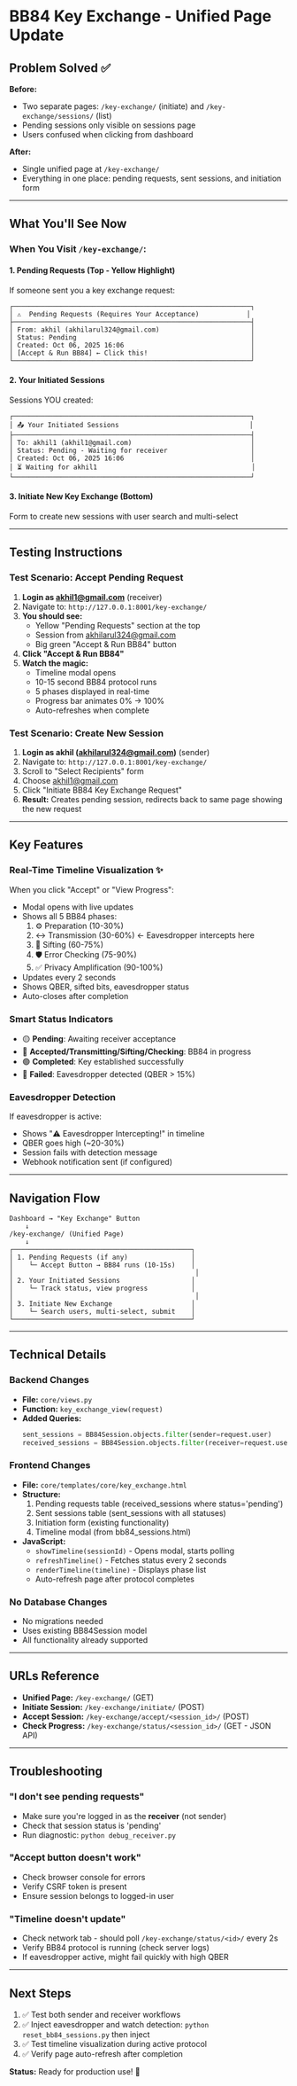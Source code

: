 # BB84 Key Exchange - Unified Page Update

## Problem Solved ✅

**Before:**
- Two separate pages: `/key-exchange/` (initiate) and `/key-exchange/sessions/` (list)
- Pending sessions only visible on sessions page
- Users confused when clicking from dashboard

**After:**
- Single unified page at `/key-exchange/`
- Everything in one place: pending requests, sent sessions, and initiation form

---

## What You'll See Now

### When You Visit `/key-exchange/`:

#### 1. **Pending Requests** (Top - Yellow Highlight)
If someone sent you a key exchange request:
```
┌────────────────────────────────────────────────────────────┐
│ ⚠️  Pending Requests (Requires Your Acceptance)            │
├────────────────────────────────────────────────────────────┤
│ From: akhil (akhilarul324@gmail.com)                       │
│ Status: Pending                                            │
│ Created: Oct 06, 2025 16:06                                │
│ [Accept & Run BB84] ← Click this!                          │
└────────────────────────────────────────────────────────────┘
```

#### 2. **Your Initiated Sessions**
Sessions YOU created:
```
┌────────────────────────────────────────────────────────────┐
│ 📤 Your Initiated Sessions                                 │
├────────────────────────────────────────────────────────────┤
│ To: akhil1 (akhil1@gmail.com)                              │
│ Status: Pending - Waiting for receiver                     │
│ Created: Oct 06, 2025 16:06                                │
│ ⏳ Waiting for akhil1                                       │
└────────────────────────────────────────────────────────────┘
```

#### 3. **Initiate New Key Exchange** (Bottom)
Form to create new sessions with user search and multi-select

---

## Testing Instructions

### Test Scenario: Accept Pending Request

1. **Login as akhil1@gmail.com** (receiver)
2. Navigate to: `http://127.0.0.1:8001/key-exchange/`
3. **You should see:**
   - Yellow "Pending Requests" section at the top
   - Session from akhilarul324@gmail.com
   - Big green "Accept & Run BB84" button
4. **Click "Accept & Run BB84"**
5. **Watch the magic:**
   - Timeline modal opens
   - 10-15 second BB84 protocol runs
   - 5 phases displayed in real-time
   - Progress bar animates 0% → 100%
   - Auto-refreshes when complete

### Test Scenario: Create New Session

1. **Login as akhil (akhilarul324@gmail.com)** (sender)
2. Navigate to: `http://127.0.0.1:8001/key-exchange/`
3. Scroll to "Select Recipients" form
4. Choose akhil1@gmail.com
5. Click "Initiate BB84 Key Exchange Request"
6. **Result:** Creates pending session, redirects back to same page showing the new request

---

## Key Features

### Real-Time Timeline Visualization ✨
When you click "Accept" or "View Progress":
- Modal opens with live updates
- Shows all 5 BB84 phases:
  1. ⚙️ Preparation (10-30%)
  2. ↔️ Transmission (30-60%) ← Eavesdropper intercepts here
  3. 🔧 Sifting (60-75%)
  4. 🛡️ Error Checking (75-90%)
  5. ✅ Privacy Amplification (90-100%)
- Updates every 2 seconds
- Shows QBER, sifted bits, eavesdropper status
- Auto-closes after completion

### Smart Status Indicators
- 🟡 **Pending**: Awaiting receiver acceptance
- 🔵 **Accepted/Transmitting/Sifting/Checking**: BB84 in progress
- 🟢 **Completed**: Key established successfully
- 🔴 **Failed**: Eavesdropper detected (QBER > 15%)

### Eavesdropper Detection
If eavesdropper is active:
- Shows "⚠️ Eavesdropper Intercepting!" in timeline
- QBER goes high (~20-30%)
- Session fails with detection message
- Webhook notification sent (if configured)

---

## Navigation Flow

```
Dashboard → "Key Exchange" Button
    ↓
/key-exchange/ (Unified Page)
    ↓
┌─────────────────────────────────────────────┐
│ 1. Pending Requests (if any)                │
│    └─ Accept Button → BB84 runs (10-15s)    │
│                                              │
│ 2. Your Initiated Sessions                  │
│    └─ Track status, view progress           │
│                                              │
│ 3. Initiate New Exchange                    │
│    └─ Search users, multi-select, submit    │
└─────────────────────────────────────────────┘
```

---

## Technical Details

### Backend Changes
- **File:** `core/views.py`
- **Function:** `key_exchange_view(request)`
- **Added Queries:**
  ```python
  sent_sessions = BB84Session.objects.filter(sender=request.user)
  received_sessions = BB84Session.objects.filter(receiver=request.user)
  ```

### Frontend Changes
- **File:** `core/templates/core/key_exchange.html`
- **Structure:**
  1. Pending requests table (received_sessions where status='pending')
  2. Sent sessions table (sent_sessions with all statuses)
  3. Initiation form (existing functionality)
  4. Timeline modal (from bb84_sessions.html)
- **JavaScript:**
  - `showTimeline(sessionId)` - Opens modal, starts polling
  - `refreshTimeline()` - Fetches status every 2 seconds
  - `renderTimeline(timeline)` - Displays phase list
  - Auto-refresh page after protocol completes

### No Database Changes
- No migrations needed
- Uses existing BB84Session model
- All functionality already supported

---

## URLs Reference

- **Unified Page:** `/key-exchange/` (GET)
- **Initiate Session:** `/key-exchange/initiate/` (POST)
- **Accept Session:** `/key-exchange/accept/<session_id>/` (POST)
- **Check Progress:** `/key-exchange/status/<session_id>/` (GET - JSON API)

---

## Troubleshooting

### "I don't see pending requests"
- Make sure you're logged in as the **receiver** (not sender)
- Check that session status is 'pending'
- Run diagnostic: `python debug_receiver.py`

### "Accept button doesn't work"
- Check browser console for errors
- Verify CSRF token is present
- Ensure session belongs to logged-in user

### "Timeline doesn't update"
- Check network tab - should poll `/key-exchange/status/<id>/` every 2s
- Verify BB84 protocol is running (check server logs)
- If eavesdropper active, might fail quickly with high QBER

---

## Next Steps

1. ✅ Test both sender and receiver workflows
2. ✅ Inject eavesdropper and watch detection: `python reset_bb84_sessions.py` then inject
3. ✅ Test timeline visualization during active protocol
4. ✅ Verify page auto-refresh after completion

**Status:** Ready for production use! 🚀
